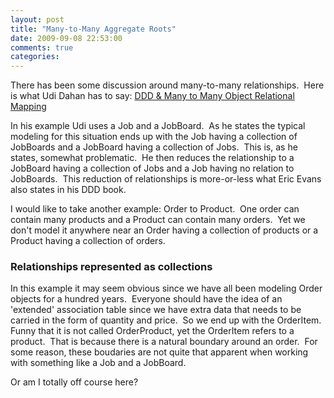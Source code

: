 ```yaml
---
layout: post
title: "Many-to-Many Aggregate Roots"
date: 2009-09-08 22:53:00
comments: true
categories: 
---
```


<p>There has been some discussion around many-to-many relationships.&nbsp; Here is what Udi Dahan has to say: <a href="http://www.udidahan.com/2009/01/24/ddd-many-to-many-object-relational-mapping/">DDD &amp; Many to Many Object Relational Mapping</a></p>
<p>In his example Udi uses a Job and a JobBoard.&nbsp; As he states the typical modeling for this situation ends up with the Job having a collection of JobBoards and a JobBoard having a collection of Jobs.&nbsp; This is, as he states, somewhat problematic.&nbsp; He then reduces the relationship to a JobBoard having a collection of Jobs and a Job having no relation to JobBoards.&nbsp; This reduction of relationships is more-or-less what Eric Evans also states in his DDD book.</p>
<p>I would like to take another example: Order to Product.&nbsp; One order can contain many products and a Product can contain many orders.&nbsp; Yet we don't model it anywhere near an Order having a collection of products or a Product having a collection of orders.</p>
<h3>Relationships represented as collections</h3>
<p>In this example it may seem obvious since we have all been modeling Order objects for a hundred years.&nbsp; Everyone should have the idea of an 'extended' association table since we have extra data that needs to be carried in the form of quantity and price.&nbsp; So we end up with the OrderItem.&nbsp; Funny that it is not called OrderProduct, yet the OrderItem refers to a product.&nbsp; That is because there is a natural boundary around an order.&nbsp; For some reason, these boudaries are not quite that apparent when working with something like a Job and a JobBoard.</p>
<p>Or am I totally off course here?</p>